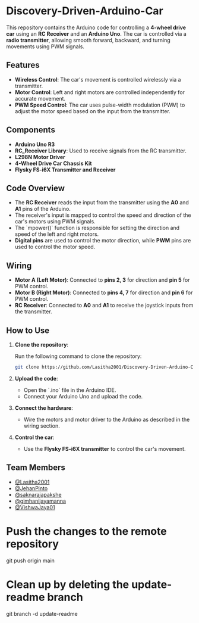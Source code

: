 # Discovery-Driven-Arduino-Car

This repository contains the Arduino code for controlling a **4-wheel drive car** using an **RC Receiver** and an **Arduino Uno**. The car is controlled via a **radio transmitter**, allowing smooth forward, backward, and turning movements using PWM signals.

## Features

* **Wireless Control**: The car's movement is controlled wirelessly via a transmitter.
* **Motor Control**: Left and right motors are controlled independently for accurate movement.
* **PWM Speed Control**: The car uses pulse-width modulation (PWM) to adjust the motor speed based on the input from the transmitter.

## Components

* **Arduino Uno R3**
* **RC_Receiver Library**: Used to receive signals from the RC transmitter.
* **L298N Motor Driver**
* **4-Wheel Drive Car Chassis Kit**
* **Flysky FS-i6X Transmitter and Receiver**

## Code Overview

* The **RC Receiver** reads the input from the transmitter using the **A0** and **A1** pins of the Arduino.
* The receiver's input is mapped to control the speed and direction of the car's motors using PWM signals.
* The \`mpower()\` function is responsible for setting the direction and speed of the left and right motors.
* **Digital pins** are used to control the motor direction, while **PWM** pins are used to control the motor speed.

## Wiring

* **Motor A (Left Motor)**: Connected to **pins 2, 3** for direction and **pin 5** for PWM control.
* **Motor B (Right Motor)**: Connected to **pins 4, 7** for direction and **pin 6** for PWM control.
* **RC Receiver**: Connected to **A0** and **A1** to receive the joystick inputs from the transmitter.

## How to Use

1. **Clone the repository**:

   Run the following command to clone the repository:
   ```bash
   git clone https://github.com/Lasitha2001/Discovery-Driven-Arduino-Car.git
   ```

2. **Upload the code**:
   * Open the \`.ino\` file in the Arduino IDE.
   * Connect your Arduino Uno and upload the code.

3. **Connect the hardware**:
   * Wire the motors and motor driver to the Arduino as described in the wiring section.

4. **Control the car**:
   * Use the **Flysky FS-i6X transmitter** to control the car's movement.

## Team Members

* [@Lasitha2001](https://github.com/Lasitha2001)
* [@JehanPinto](https://github.com/JehanPinto)
* [@saknarajapakshe](https://github.com/saknarajapakshe)
* [@gimhanijayamanna](https://github.com/gimhanijayamanna)
* [@VishwaJaya01](https://github.com/VishwaJaya01)


# Push the changes to the remote repository
git push origin main

# Clean up by deleting the update-readme branch
git branch -d update-readme
